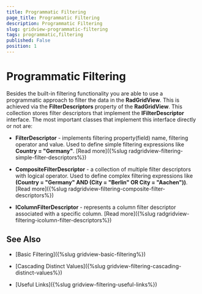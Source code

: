 ```yaml
---
title: Programmatic Filtering
page_title: Programmatic Filtering
description: Programmatic Filtering
slug: gridview-programmatic-filtering
tags: programmatic,filtering
published: False
position: 1
---
```


# Programmatic Filtering

Besides the built-in filtering functionality you are able to use a programmatic approach to filter the data in the __RadGridView__. This is achieved via the __FilterDescriptors__ property of the __RadGridView__. This collection stores filter descriptors that implement the __IFilterDescriptor__ interface. The most important classes that implement this interface directly or not are:

* __FilterDescriptor__ - implements filtering property(field) name, filtering operator and value. Used to define simple filtering expressions like __Country = "Germany"__. [Read more]({%slug radgridview-filtering-simple-filter-descriptors%})

* __CompositeFilterDescriptor__ - a collection of multiple filter descriptors with logical operator. Used to define complex filtering expressions like __(Country = "Germany" AND (City = "Berlin" OR City = "Aachen"))__. [Read more]({%slug radgridview-filtering-composite-filter-descriptors%})

* __IColumnFilterDescriptor__ - represents a column filter descriptor associated with a specific column. [Read more]({%slug radgridview-filtering-icolumn-filter-descriptors%})

## See Also

 * [Basic Filtering]({%slug gridview-basic-filtering%})

 * [Cascading Distinct Values]({%slug gridview-filtering-cascading-distinct-values%})

 * [Useful Links]({%slug gridview-filtering-useful-links%})
